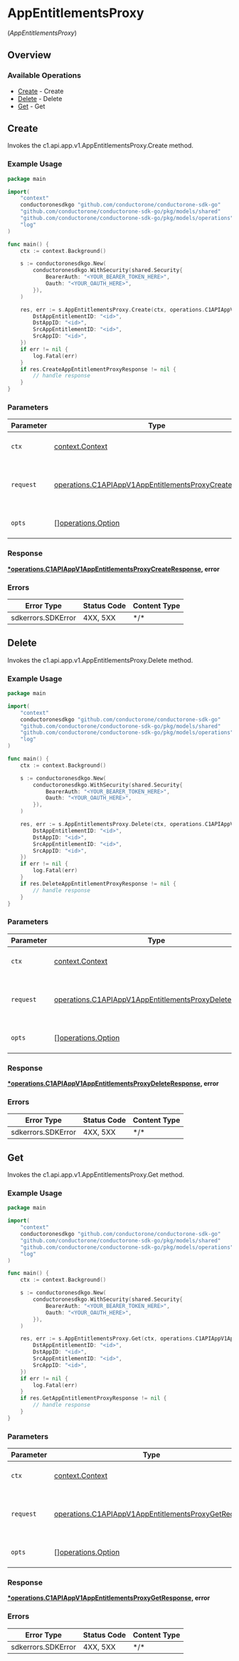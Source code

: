 # AppEntitlementsProxy
(*AppEntitlementsProxy*)

## Overview

### Available Operations

* [Create](#create) - Create
* [Delete](#delete) - Delete
* [Get](#get) - Get

## Create

Invokes the c1.api.app.v1.AppEntitlementsProxy.Create method.

### Example Usage

<!-- UsageSnippet language="go" operationID="c1.api.app.v1.AppEntitlementsProxy.Create" method="post" path="/api/v1/apps/{src_app_id}/{src_app_entitlement_id}/bindings/{dst_app_id}/{dst_app_entitlement_id}" -->
```go
package main

import(
	"context"
	conductoronesdkgo "github.com/conductorone/conductorone-sdk-go"
	"github.com/conductorone/conductorone-sdk-go/pkg/models/shared"
	"github.com/conductorone/conductorone-sdk-go/pkg/models/operations"
	"log"
)

func main() {
    ctx := context.Background()

    s := conductoronesdkgo.New(
        conductoronesdkgo.WithSecurity(shared.Security{
            BearerAuth: "<YOUR_BEARER_TOKEN_HERE>",
            Oauth: "<YOUR_OAUTH_HERE>",
        }),
    )

    res, err := s.AppEntitlementsProxy.Create(ctx, operations.C1APIAppV1AppEntitlementsProxyCreateRequest{
        DstAppEntitlementID: "<id>",
        DstAppID: "<id>",
        SrcAppEntitlementID: "<id>",
        SrcAppID: "<id>",
    })
    if err != nil {
        log.Fatal(err)
    }
    if res.CreateAppEntitlementProxyResponse != nil {
        // handle response
    }
}
```

### Parameters

| Parameter                                                                                                                            | Type                                                                                                                                 | Required                                                                                                                             | Description                                                                                                                          |
| ------------------------------------------------------------------------------------------------------------------------------------ | ------------------------------------------------------------------------------------------------------------------------------------ | ------------------------------------------------------------------------------------------------------------------------------------ | ------------------------------------------------------------------------------------------------------------------------------------ |
| `ctx`                                                                                                                                | [context.Context](https://pkg.go.dev/context#Context)                                                                                | :heavy_check_mark:                                                                                                                   | The context to use for the request.                                                                                                  |
| `request`                                                                                                                            | [operations.C1APIAppV1AppEntitlementsProxyCreateRequest](../../pkg/models/operations/c1apiappv1appentitlementsproxycreaterequest.md) | :heavy_check_mark:                                                                                                                   | The request object to use for the request.                                                                                           |
| `opts`                                                                                                                               | [][operations.Option](../../pkg/models/operations/option.md)                                                                         | :heavy_minus_sign:                                                                                                                   | The options for this request.                                                                                                        |

### Response

**[*operations.C1APIAppV1AppEntitlementsProxyCreateResponse](../../pkg/models/operations/c1apiappv1appentitlementsproxycreateresponse.md), error**

### Errors

| Error Type         | Status Code        | Content Type       |
| ------------------ | ------------------ | ------------------ |
| sdkerrors.SDKError | 4XX, 5XX           | \*/\*              |

## Delete

Invokes the c1.api.app.v1.AppEntitlementsProxy.Delete method.

### Example Usage

<!-- UsageSnippet language="go" operationID="c1.api.app.v1.AppEntitlementsProxy.Delete" method="delete" path="/api/v1/apps/{src_app_id}/{src_app_entitlement_id}/bindings/{dst_app_id}/{dst_app_entitlement_id}" -->
```go
package main

import(
	"context"
	conductoronesdkgo "github.com/conductorone/conductorone-sdk-go"
	"github.com/conductorone/conductorone-sdk-go/pkg/models/shared"
	"github.com/conductorone/conductorone-sdk-go/pkg/models/operations"
	"log"
)

func main() {
    ctx := context.Background()

    s := conductoronesdkgo.New(
        conductoronesdkgo.WithSecurity(shared.Security{
            BearerAuth: "<YOUR_BEARER_TOKEN_HERE>",
            Oauth: "<YOUR_OAUTH_HERE>",
        }),
    )

    res, err := s.AppEntitlementsProxy.Delete(ctx, operations.C1APIAppV1AppEntitlementsProxyDeleteRequest{
        DstAppEntitlementID: "<id>",
        DstAppID: "<id>",
        SrcAppEntitlementID: "<id>",
        SrcAppID: "<id>",
    })
    if err != nil {
        log.Fatal(err)
    }
    if res.DeleteAppEntitlementProxyResponse != nil {
        // handle response
    }
}
```

### Parameters

| Parameter                                                                                                                            | Type                                                                                                                                 | Required                                                                                                                             | Description                                                                                                                          |
| ------------------------------------------------------------------------------------------------------------------------------------ | ------------------------------------------------------------------------------------------------------------------------------------ | ------------------------------------------------------------------------------------------------------------------------------------ | ------------------------------------------------------------------------------------------------------------------------------------ |
| `ctx`                                                                                                                                | [context.Context](https://pkg.go.dev/context#Context)                                                                                | :heavy_check_mark:                                                                                                                   | The context to use for the request.                                                                                                  |
| `request`                                                                                                                            | [operations.C1APIAppV1AppEntitlementsProxyDeleteRequest](../../pkg/models/operations/c1apiappv1appentitlementsproxydeleterequest.md) | :heavy_check_mark:                                                                                                                   | The request object to use for the request.                                                                                           |
| `opts`                                                                                                                               | [][operations.Option](../../pkg/models/operations/option.md)                                                                         | :heavy_minus_sign:                                                                                                                   | The options for this request.                                                                                                        |

### Response

**[*operations.C1APIAppV1AppEntitlementsProxyDeleteResponse](../../pkg/models/operations/c1apiappv1appentitlementsproxydeleteresponse.md), error**

### Errors

| Error Type         | Status Code        | Content Type       |
| ------------------ | ------------------ | ------------------ |
| sdkerrors.SDKError | 4XX, 5XX           | \*/\*              |

## Get

Invokes the c1.api.app.v1.AppEntitlementsProxy.Get method.

### Example Usage

<!-- UsageSnippet language="go" operationID="c1.api.app.v1.AppEntitlementsProxy.Get" method="get" path="/api/v1/apps/{src_app_id}/{src_app_entitlement_id}/bindings/{dst_app_id}/{dst_app_entitlement_id}" -->
```go
package main

import(
	"context"
	conductoronesdkgo "github.com/conductorone/conductorone-sdk-go"
	"github.com/conductorone/conductorone-sdk-go/pkg/models/shared"
	"github.com/conductorone/conductorone-sdk-go/pkg/models/operations"
	"log"
)

func main() {
    ctx := context.Background()

    s := conductoronesdkgo.New(
        conductoronesdkgo.WithSecurity(shared.Security{
            BearerAuth: "<YOUR_BEARER_TOKEN_HERE>",
            Oauth: "<YOUR_OAUTH_HERE>",
        }),
    )

    res, err := s.AppEntitlementsProxy.Get(ctx, operations.C1APIAppV1AppEntitlementsProxyGetRequest{
        DstAppEntitlementID: "<id>",
        DstAppID: "<id>",
        SrcAppEntitlementID: "<id>",
        SrcAppID: "<id>",
    })
    if err != nil {
        log.Fatal(err)
    }
    if res.GetAppEntitlementProxyResponse != nil {
        // handle response
    }
}
```

### Parameters

| Parameter                                                                                                                      | Type                                                                                                                           | Required                                                                                                                       | Description                                                                                                                    |
| ------------------------------------------------------------------------------------------------------------------------------ | ------------------------------------------------------------------------------------------------------------------------------ | ------------------------------------------------------------------------------------------------------------------------------ | ------------------------------------------------------------------------------------------------------------------------------ |
| `ctx`                                                                                                                          | [context.Context](https://pkg.go.dev/context#Context)                                                                          | :heavy_check_mark:                                                                                                             | The context to use for the request.                                                                                            |
| `request`                                                                                                                      | [operations.C1APIAppV1AppEntitlementsProxyGetRequest](../../pkg/models/operations/c1apiappv1appentitlementsproxygetrequest.md) | :heavy_check_mark:                                                                                                             | The request object to use for the request.                                                                                     |
| `opts`                                                                                                                         | [][operations.Option](../../pkg/models/operations/option.md)                                                                   | :heavy_minus_sign:                                                                                                             | The options for this request.                                                                                                  |

### Response

**[*operations.C1APIAppV1AppEntitlementsProxyGetResponse](../../pkg/models/operations/c1apiappv1appentitlementsproxygetresponse.md), error**

### Errors

| Error Type         | Status Code        | Content Type       |
| ------------------ | ------------------ | ------------------ |
| sdkerrors.SDKError | 4XX, 5XX           | \*/\*              |